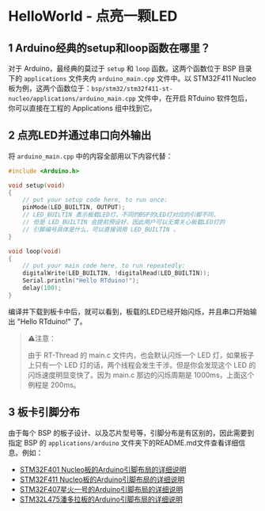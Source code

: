 # HelloWorld - 点亮一颗LED

## 1 Arduino经典的setup和loop函数在哪里？

对于 Arduino，最经典的莫过于 `setup` 和 `loop` 函数。这两个函数位于 BSP 目录下的 `applications` 文件夹内 `arduino_main.cpp` 文件中。以 STM32F411 Nucleo 板为例，这两个函数位于：`bsp/stm32/stm32f411-st-nucleo/applications/arduino_main.cpp` 文件中，在开启 RTduino 软件包后，你可以直接在工程的 Applications 组中找到它。

## 2 点亮LED并通过串口向外输出

将 `arduino_main.cpp` 中的内容全部用以下内容代替：

```c
#include <Arduino.h>

void setup(void)
{
    // put your setup code here, to run once:
    pinMode(LED_BUILTIN, OUTPUT);
    // LED_BUILTIN 表示板载LED灯，不同的BSP的LED灯对应的引脚不同，
    // 但是 LED_BUILTIN 会提前预设好，因此用户可以无需关心板载LED灯的
    // 引脚编号具体是什么，可以直接调用 LED_BUILTIN 。
}

void loop(void)
{
    // put your main code here, to run repeatedly:
    digitalWrite(LED_BUILTIN, !digitalRead(LED_BUILTIN));
    Serial.println("Hello RTduino!");
    delay(100);
}
```

编译并下载到板卡中后，就可以看到，板载的LED已经开始闪烁，并且串口开始输出 "Hello RTduino!" 了。

> ⚠️注意：
> 
> 由于 RT-Thread 的 main.c 文件内，也会默认闪烁一个 LED 灯，如果板子上只有一个 LED 灯的话，两个线程会发生干涉。但是你会发现这个 LED 的闪烁速度明显变快了。因为 main.c 那边的闪烁周期是 1000ms，上面这个例程是 200ms。
> 

## 3 板卡引脚分布

由于每个 BSP 的板子设计、以及芯片型号等，引脚分布是有区别的，因此需要到指定 BSP 的 `applications/arduino` 文件夹下的README.md文件查看详细信息。例如：

- [STM32F401 Nucleo板的Arduino引脚布局的详细说明](https://github.com/RT-Thread/rt-thread/tree/master/bsp/stm32/stm32f401-st-nucleo/applications/arduino_pinout)
- [STM32F411 Nucleo板的Arduino引脚布局的详细说明](https://github.com/RT-Thread/rt-thread/tree/master/bsp/stm32/stm32f411-st-nucleo/applications/arduino_pinout)
- [STM32F407星火一号的Arduino引脚布局的详细说明](https://github.com/RT-Thread/rt-thread/tree/master/bsp/stm32/stm32f407-rt-spark/applications/arduino_pinout)
- [STM32L475潘多拉板的Arduino引脚布局的详细说明](https://github.com/RT-Thread/rt-thread/tree/master/bsp/stm32/stm32l475-atk-pandora/applications/arduino_pinout)
